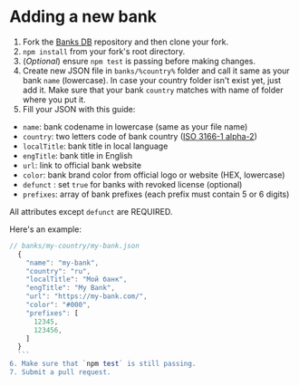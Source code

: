 # Adding a new bank

1. Fork the [Banks DB](https://github.com/Ramoona/banks-db) repository and then clone your fork.
2. `npm install` from your fork's root directory.
3. (_Optional_) ensure `npm test` is passing before making changes.
4. Create new JSON file in `banks/%country%` folder and call it same as your bank `name` (lowercase). In case your country folder isn't exist yet, just add it. Make sure that your bank `country` matches with name of folder where you put it.
5. Fill your JSON with this guide:

  * `name`: bank codename in lowercase (same as your file name)
  * `country`: two letters code of bank country ([ISO 3166-1 alpha-2](https://en.wikipedia.org/wiki/ISO_3166-1_alpha-2))
  * `localTitle`: bank title in local language
  * `engTitle`: bank title in English
  * `url`: link to official bank website
  * `color`: bank brand color from official logo or website (HEX, lowercase)
  * `defunct` : set `true` for banks with revoked license (optional)
  * `prefixes`: array of bank prefixes (each prefix must contain 5 or 6 digits)

  All attributes except `defunct` are REQUIRED.

  Here's an example:

  ```js
  // banks/my-country/my-bank.json
    {
      "name": "my-bank",
      "country": "ru",
      "localTitle": "Мой банк",
      "engTitle": "My Bank",
      "url": "https://my-bank.com/",
      "color": "#000",
      "prefixes": [
        12345,
        123456,
      ]
    }
    ```
6. Make sure that `npm test` is still passing.
7. Submit a pull request.
